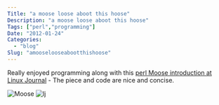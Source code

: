 ```yaml
---
Title: "a moose loose aboot this hoose"
Description: "a moose loose aboot this hoose"
Tags: ["perl","programming"]
Date: "2012-01-24"
Categories:
  - "blog"
Slug: "amooselooseabootthishoose"
---
```

<p>Really enjoyed programming along with this <a href="http://www.linuxjournal.com/content/moose" title="moose" target="_blank">perl Moose introduction at Linux Journal</a> - The piece and code are nice and concise.</p><p><img src="http://www.linuxjournal.com/files/linuxjournal.com/ufiles/imagecache/node-page/nodeimage/story/moose.png" alt="Moose" /> <img src="http://www.linuxjournal.com/files/linuxjournal.com/ufiles/logo-lj.jpg" alt="lj" /></p>
